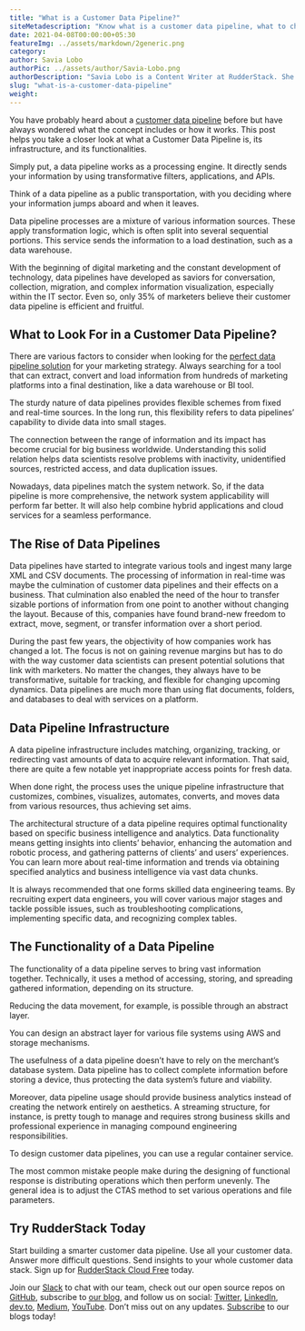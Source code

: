 ```yaml
---
title: "What is a Customer Data Pipeline?"
siteMetadescription: "Know what is a customer data pipeline, what to check in a customer data pipeline, and its funcationalities."
date: 2021-04-08T00:00:00+05:30
featureImg: ../assets/markdown/2generic.png
category:
author: Savia Lobo
authorPic: ../assets/author/Savia-Lobo.png
authorDescription: "Savia Lobo is a Content Writer at RudderStack. She is a techie at heart and loves to stay up to date with tech happenings across the globe. If she is not writing or reading, you will find her singing and composing songs."
slug: "what-is-a-customer-data-pipeline"
weight: 
---
```


You have probably heard about a [customer data pipeline](https://rudderstack.com/blog/build-or-buy-lessons-from-ten-years-building-customer-data-pipelines) before but have always wondered what the concept includes or how it works. This post helps you take a closer look at what a Customer Data Pipeline is, its infrastructure, and its functionalities. 

Simply put, a data pipeline works as a processing engine. It directly sends your information by using transformative filters, applications, and APIs.

Think of a data pipeline as a public transportation, with you deciding where your information jumps aboard and when it leaves. 

Data pipeline processes are a mixture of various information sources. These apply transformation logic, which is often split into several sequential portions. This service sends the information to a load destination, such as a data warehouse.

With the beginning of digital marketing and the constant development of technology, data pipelines have developed as saviors for conversation, collection, migration, and complex information visualization, especially within the IT sector. Even so, only 35% of marketers believe their customer data pipeline is efficient and fruitful.


## What to Look For in a Customer Data Pipeline?

There are various factors to consider when looking for the [perfect data pipeline solution](https://rudderstack.com/blog/part-1-the-evolution-of-data-pipeline-architecture) for your marketing strategy. Always searching for a tool that can extract, convert and load information from hundreds of marketing platforms into a final destination, like a data warehouse or BI tool.

The sturdy nature of data pipelines provides flexible schemes from fixed and real-time sources. In the long run, this flexibility refers to data pipelines’ capability to divide data into small stages.

The connection between the range of information and its impact has become crucial for big business worldwide. Understanding this solid relation helps data scientists resolve problems with inactivity, unidentified sources, restricted access, and data duplication issues.

Nowadays, data pipelines match the system network. So, if the data pipeline is more comprehensive, the network system applicability will perform far better. It will also help combine hybrid applications and cloud services for a seamless performance.


## The Rise of Data Pipelines

Data pipelines have started to integrate various tools and ingest many large XML and CSV documents. The processing of information in real-time was maybe the culmination of customer data pipelines and their effects on a business. That culmination also enabled the need of the hour to transfer sizable portions of information from one point to another without changing the layout. Because of this, companies have found brand-new freedom to extract, move, segment, or transfer information over a short period.

During the past few years, the objectivity of how companies work has changed a lot. The focus is not on gaining revenue margins but has to do with the way customer data scientists can present potential solutions that link with marketers. No matter the changes, they always have to be transformative, suitable for tracking, and flexible for changing upcoming dynamics. Data pipelines are much more than using flat documents, folders, and databases to deal with services on a platform.


## Data Pipeline Infrastructure

A data pipeline infrastructure includes matching, organizing, tracking, or redirecting vast amounts of data to acquire relevant information. That said, there are quite a few notable yet inappropriate access points for fresh data. 

When done right, the process uses the unique pipeline infrastructure that customizes, combines, visualizes, automates, converts, and moves data from various resources, thus achieving set aims.

The architectural structure of a data pipeline requires optimal functionality based on specific business intelligence and analytics. Data functionality means getting insights into clients’ behavior, enhancing the automation and robotic process, and gathering patterns of clients’ and users’ experiences. You can learn more about real-time information and trends via obtaining specified analytics and business intelligence via vast data chunks.

It is always recommended that one forms skilled data engineering teams. By recruiting expert data engineers, you will cover various major stages and tackle possible issues, such as troubleshooting complications, implementing specific data, and recognizing complex tables.


## The Functionality of a Data Pipeline

The functionality of a data pipeline serves to bring vast information together. Technically, it uses a method of accessing, storing, and spreading gathered information, depending on its structure.

Reducing the data movement, for example, is possible through an abstract layer. 

You can design an abstract layer for various file systems using AWS and storage mechanisms.

The usefulness of a data pipeline doesn’t have to rely on the merchant’s database system. Data pipeline has to collect complete information before storing a device, thus protecting the data system’s future and viability.

Moreover, data pipeline usage should provide business analytics instead of creating the network entirely on aesthetics. A streaming structure, for instance, is pretty tough to manage and requires strong business skills and professional experience in managing compound engineering responsibilities.

To design customer data pipelines, you can use a regular container service. 

The most common mistake people make during the designing of functional response is distributing operations which then perform unevenly. The general idea is to adjust the CTAS method to set various operations and file parameters.


## Try RudderStack Today

Start building a smarter customer data pipeline. Use all your customer data. Answer more difficult questions. Send insights to your whole customer data stack. Sign up for [RudderStack Cloud Free](https://app.rudderlabs.com/signup?type=freetrial) today.

Join our [Slack](https://resources.rudderstack.com/join-rudderstack-slack) to chat with our team, check out our open source repos on [GitHub](https://github.com/rudderlabs), subscribe to [our blog](https://rudderstack.com/blog/), and follow us on social: [Twitter](https://twitter.com/RudderStack), [LinkedIn](https://www.linkedin.com/company/rudderlabs/), [dev.to](https://dev.to/rudderstack), [Medium](https://rudderstack.medium.com/), [YouTube](https://www.youtube.com/channel/UCgV-B77bV_-LOmKYHw8jvBw). Don’t miss out on any updates. [Subscribe](https://rudderstack.com/blog/) to our blogs today!